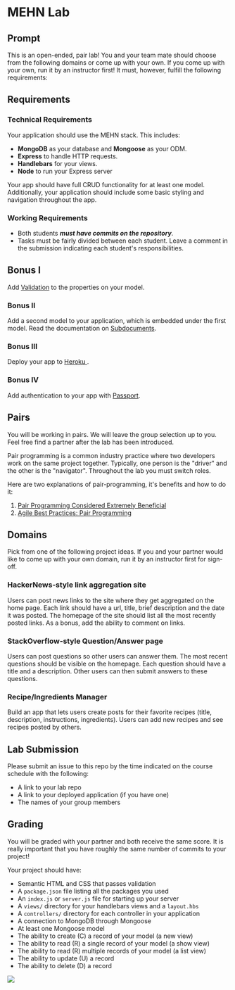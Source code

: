 # MEHN Lab

## Prompt

This is an open-ended, pair lab! You and your team mate should choose from the following domains or come up with your own. If you come up with your own, run it by an instructor first! It must, however, fulfill the following requirements:

## Requirements

### Technical Requirements

Your application should use the MEHN stack. This includes:

* **MongoDB** as your database and **Mongoose** as your ODM.
* **Express** to handle HTTP requests.
* **Handlebars** for your views.
* **Node** to run your Express server

Your app should have full CRUD functionality for at least one model. Additionally, your application should include some basic styling and navigation throughout the app.

### Working Requirements

* Both students ***must have commits on the repository***.
* Tasks must be fairly divided between each student. Leave a comment in the submission indicating each student's responsibilities.

## Bonus I
Add [Validation](http://mongoosejs.com/docs/validation.html) to the properties on your model.

### Bonus II
Add a second model to your application, which is embedded under the first model. Read the documentation on [Subdocuments](http://mongoosejs.com/docs/subdocs.html).

### Bonus III
Deploy your app to [ Heroku ](https://www.heroku.com/home).

### Bonus IV
Add authentication to your app with [Passport](http://www.passportjs.org).

## Pairs

You will be working in pairs. We will leave the group selection up to you. Feel free find a partner after the lab has been introduced.

Pair programming is a common industry practice where two developers work on the same project together. Typically, one person is the "driver" and the other is the "navigator". Throughout the lab you must switch roles.

Here are two explanations of pair-programming, it's benefits and how to do it:
1. [Pair Programming Considered Extremely Beneficial](https://content.pivotal.io/blog/pair-programming-considered-extremely-beneficial)
2. [Agile Best Practices: Pair Programming](https://www.versionone.com/agile-101/agile-software-programming-best-practices/pair-programming/)

## Domains
Pick from one of the following project ideas. If you and your partner would like to come up with your own domain, run it by an instructor first for sign-off.

### HackerNews-style link aggregation site
Users can post news links to the site where they get aggregated on the home page. Each link should have a url, title, brief description and the date it was posted. The homepage of the site should list all the most recently posted links. As a bonus, add the ability to comment on links.

### StackOverflow-style Question/Answer page
Users can post questions so other users can answer them. The most recent questions should be visible on the homepage. Each question should have a title and a description. Other users can then submit answers to these questions. 

### Recipe/Ingredients Manager
Build an app that lets users create posts for their favorite recipes (title, description, instructions, ingredients). Users can add new recipes and see recipes posted by others.

## Lab Submission

Please submit an issue to this repo by the time indicated on the course schedule with the following:

* A link to your lab repo
* A link to your deployed application (if you have one)
* The names of your group members

## Grading
You will be graded with your partner and both receive the same score. It is really important that you have roughly the same number of commits to your project!

Your project should have:

* Semantic HTML and CSS that passes validation
* A `package.json` file listing all the packages you used
* An `index.js` or `server.js` file for starting up your server
* A `views/` directory for your handlebars views and a `layout.hbs`
* A `controllers/` directory for each controller in your application
* A connection to MongoDB through Mongoose
* At least one Mongoose model
* The ability to create (C) a record of your model (a new view)
* The ability to read (R) a single record of your model (a show view)
* The ability to read (R) multiple records of your model (a list view)
* The ability to update (U) a record
* The ability to delete (D) a record


![](https://gph.is/1LjlEFE)
